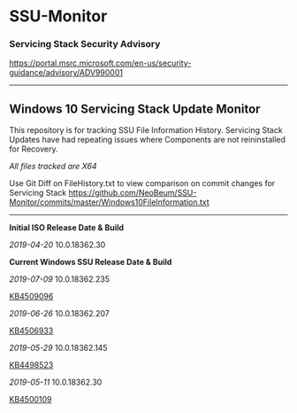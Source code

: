 # SSU-Monitor

### Servicing Stack Security Advisory
https://portal.msrc.microsoft.com/en-us/security-guidance/advisory/ADV990001

----------

## Windows 10 Servicing Stack Update Monitor

This repository is for tracking SSU File Information History.
Servicing Stack Updates have had repeating issues where Components are not reininstalled for Recovery.

*All files tracked are X64*

Use Git Diff on FileHistory.txt to view comparison on commit changes for Servicing Stack
https://github.com/NeoBeum/SSU-Monitor/commits/master/Windows10FileInformation.txt

----------

**Initial ISO Release Date & Build**

*2019-04-20*
10.0.18362.30


**Current Windows SSU Release Date & Build** 


*2019-07-09*
10.0.18362.235

[KB4509096](https://support.microsoft.com/en-us/help/4509096)


*2019-06-26*
10.0.18362.207

[KB4506933](https://support.microsoft.com/en-us/help/4506933)



*2019-05-29*
10.0.18362.145

[KB4498523](https://support.microsoft.com/en-us/help/4498523)



*2019-05-11*
10.0.18362.30

[KB4500109](https://support.microsoft.com/en-us/help/4500109)
